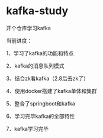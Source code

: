 # kafka-study
开个仓库学习kafka

当前进度：

1、学习了kafka的功能和特点

2、kafka的消息队列模式

3、结合zk看kafka（2.8后去zk了）

4、使用docker搭建了kafka单体和集群

5、整合了springboot和kafka

6、学习完毕kafka的全部特性

7、kafka学习完毕
